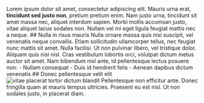 Lorem ipsum dolor sit amet, consectetur adipiscing elit. Mauris urna erat, **tincidunt sed justo non**, pretium pretium enim. Nam justo urna, tincidunt sit amet massa nec, aliquet interdum sapien. Morbi mollis accumsan justo, vitae aliquet lacus sodales non. Nullam vel mi eget ligula feugiat mattis nec a neque. ## Nulla in risus mauris Nulla ornare massa quis nisi suscipit, vel venenatis neque convallis. Etiam sollicitudin ullamcorper tellus, nec feugiat nunc mattis sit amet. Nulla facilisi. Ut non pulvinar libero, vel tristique dolor. Aliquam quis nisi nisl. Cras vestibulum lobortis orci, volutpat dictum metus auctor sit amet. Nam bibendum nisl ante, id pellentesque lectus posuere non: - Nullam consequat - Duis id hendrerit felis - Aenean dapibus dictum venenatis ## Donec pellentesque velit elit ![vitae placerat tortor dictum blandit](component-life-cycle.jpg) Pellentesque non efficitur ante. Donec fringilla quam at mauris tempus ultricies. Praesent eu est nisl. Ut non sodales justo, in placerat diam.
